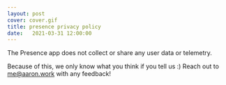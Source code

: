 ```yaml
---
layout: post
cover: cover.gif
title: presence privacy policy
date:   2021-03-31 12:00:00
---
```


The Presence app does not collect or share any user data or telemetry. 

Because of this, we only know what you think if you tell us :)
Reach out to me@aaron.work with any feedback!
